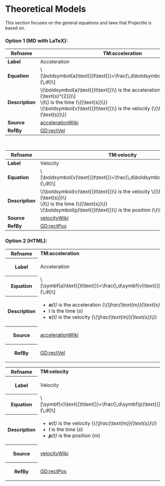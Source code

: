 # Theoretical Models

This section focuses on the general equations and laws that Projectile is based on.

### Option 1 (MD with LaTeX):

|**Refname**|**TM:acceleration**|
|-|-|
|**Label**|Acceleration|
|**Equation**|\\[\boldsymbol{a}\text{(}t\text{)}=\frac{\\,d\boldsymbol{v}\text{(}t\text{)}}{\\,dt}\\]|
|**Description**|\\(\boldsymbol{a}\text{(}t\text{)}\\) is the acceleration \\((\frac{\text{m}}{\text{s}^{2}})\\) </br> \\(t\\) is the time (\\({\text{s}}\\)) </br> \\(\boldsymbol{v}\text{(}t\text{)}\\) is the velocity (\\(\frac{\text{m}}{\text{s}}\\))|
|**Source**|[accelerationWiki]()|
|**RefBy**|[GD:rectVel]()|

</br>

|**Refname**|TM:velocity|
|-|-|
|**Label**|Velocity|
|**Equation**|\\[\boldsymbol{v}\text{(}t\text{)}=\frac{\\,d\boldsymbol{p}\text{(}t\text{)}}{\\,dt}\\]|
|**Description**|\\(\boldsymbol{v}\text{(}t\text{)}\\) is the velocity \\((\frac{\text{m}}{\text{s}})\\) </br> \\(t\\) is the time (\\({\text{s}}\\)) </br> \\(\boldsymbol{p}\text{(}t\text{)}\\) is the position (\\(\text{m}\\))|
|**Source**|[velocityWiki]()|
|**RefBy**|[GD:rectPos]()|

### Option 2 (HTML):

<div id="TM:acceleration">
                  <table class="tdefn">
                    <tr>
                      <th>Refname</th>
                      <td><b>TM:acceleration</b></td>
                    </tr>
                    <tr>
                      <th>Label</th>
                      <td><p class="paragraph">Acceleration</p></td>
                    </tr>
                    <tr>
                      <th>Equation</th>
                      <td>
                        \[\symbf{a}\text{(}t\text{)}=\frac{\,d\symbf{v}\text{(}t\text{)}}{\,dt}\]
                      </td>
                    </tr>
                    <tr>
                      <th>Description</th>
                      <td>
                        <ul class="hide-list-style-no-indent">
                          <li>
                            <em><b>a</b>(t)</em> is the acceleration (<em>\(\frac{\text{m}}{\text{s}^{2}}\)</em>)
                          </li>
                          <li><em>t</em> is the time (<em>s</em>)</li>
                          <li>
                            <em><b>v</b>(t)</em> is the velocity (<em>\(\frac{\text{m}}{\text{s}}\)</em>)
                          </li>
                        </ul>
                      </td>
                    </tr>
                    <tr>
                      <th>Source</th>
                      <td>
                        <p class="paragraph">
                          <a href=#accelerationWiki>accelerationWiki</a>
                        </p>
                      </td>
                    </tr>
                    <tr>
                      <th>RefBy</th>
                      <td>
                        <p class="paragraph"><a href=#GD:rectVel>GD:rectVel</a></p>
                      </td>
                    </tr>
                  </table>
                </div>
                <div id="TM:velocity">
                  <table class="tdefn">
                    <tr>
                      <th>Refname</th>
                      <td><b>TM:velocity</b></td>
                    </tr>
                    <tr>
                      <th>Label</th>
                      <td><p class="paragraph">Velocity</p></td>
                    </tr>
                    <tr>
                      <th>Equation</th>
                      <td>
                        \[\symbf{v}\text{(}t\text{)}=\frac{\,d\symbf{p}\text{(}t\text{)}}{\,dt}\]
                      </td>
                    </tr>
                    <tr>
                      <th>Description</th>
                      <td>
                        <ul class="hide-list-style-no-indent">
                          <li>
                            <em><b>v</b>(t)</em> is the velocity (<em>\(\frac{\text{m}}{\text{s}}\)</em>)
                          </li>
                          <li><em>t</em> is the time (<em>s</em>)</li>
                          <li><em><b>p</b>(t)</em> is the position (<em>m</em>)</li>
                        </ul>
                      </td>
                    </tr>
                    <tr>
                      <th>Source</th>
                      <td>
                        <p class="paragraph"><a href=#velocityWiki>velocityWiki</a></p>
                      </td>
                    </tr>
                    <tr>
                      <th>RefBy</th>
                      <td>
                        <p class="paragraph"><a href=#GD:rectPos>GD:rectPos</a></p>
                      </td>
                    </tr>
                  </table>
                </div>
              </div>
            </div>
